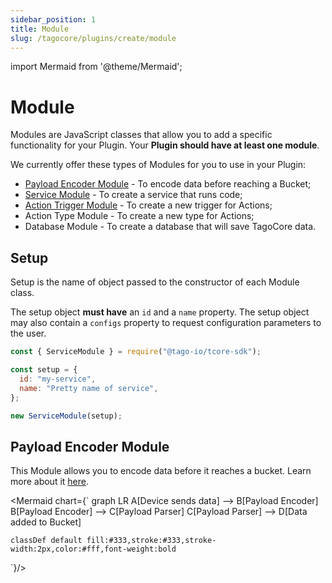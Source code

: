 ```yaml
---
sidebar_position: 1
title: Module
slug: /tagocore/plugins/create/module
---
```


import Mermaid from '@theme/Mermaid';

# Module

Modules are JavaScript classes that allow you to add a specific functionality for your Plugin.
Your **Plugin should have at least one module**.

We currently offer these types of Modules for you to use in your Plugin:

- [Payload Encoder Module](/docs/tagocore/plugins/create/encoder) - To encode data before reaching a Bucket;
- [Service Module](/docs/tagocore/plugins/create/service) - To create a service that runs code;
- [Action Trigger Module](/docs/tagocore/plugins/create/action-trigger) - To create a new trigger for Actions;
- Action Type Module - To create a new type for Actions;
- Database Module - To create a database that will save TagoCore data.

## Setup

Setup is the name of object passed to the constructor of each Module class.

The setup object **must have** an `id` and a `name` property. The setup object may also contain a `configs`
property to request configuration parameters to the user.

```js
const { ServiceModule } = require("@tago-io/tcore-sdk");

const setup = {
  id: "my-service",
  name: "Pretty name of service",
};

new ServiceModule(setup);
```

## Payload Encoder Module

This Module allows you to encode data before it reaches a bucket. Learn more about it [here](/docs/tagocore/plugins/create/encoder).

<Mermaid chart={`
graph LR
    A[Device sends data] --> B[Payload Encoder]
    B[Payload Encoder] --> C[Payload Parser]
    C[Payload Parser] --> D[Data added to Bucket]

    classDef default fill:#333,stroke:#333,stroke-width:2px,color:#fff,font-weight:bold
`}/>
